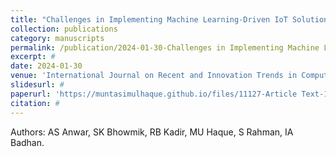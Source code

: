 ```yaml
---
title: "Challenges in Implementing Machine Learning-Driven IoT Solutions in Semiconductor Design and Wireless Communication System"
collection: publications
category: manuscripts
permalink: /publication/2024-01-30-Challenges in Implementing Machine Learning-Driven IoT Solutions in Semiconductor Design and Wireless Communication System
excerpt: #
date: 2024-01-30
venue: 'International Journal on Recent and Innovation Trends in Computing and Communication'
slidesurl: #
paperurl: 'https://muntasimulhaque.github.io/files/11127-Article Text-14122-1-10-20240927.pdf'
citation: #
---
```


Authors: AS Anwar, SK Bhowmik, RB Kadir, MU Haque, S Rahman, IA Badhan.